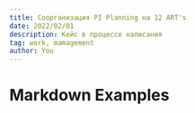 ```yaml
---
title: Соорганизация PI Planning на 12 ART's
date: 2022/02/01
description: Кейс в процессе написания
tag: work, mamagement
author: You
---
```


# Markdown Examples

